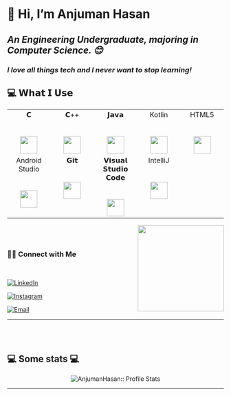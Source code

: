# 👋 Hi, I’m  Anjuman Hasan 
## <p><em>An Engineering Undergraduate, majoring in Computer Science. 😊</br>
### <p> I love all things tech and I never want to stop learning!
</em></p>

## 💻 𝗪𝗵𝗮𝘁 𝗜 𝗨𝘀𝗲
 

<table>
  <tbody>
    <tr valign="top">
      <td width="20%" align="center">
        <span>𝗖</span><br><br><br>
         <img height="40px" src="https://cdn.svgporn.com/logos/c.svg"> 
      </td>
      <td width="20%" align="center">
        <span>𝗖++</span><br><br><br>
       <img height="40px" src="https://cdn.svgporn.com/logos/c-plusplus.svg">
      </td>
      <td width="20%" align="center">
        <span>𝗝𝗮𝘃𝗮</span><br><br><br>
        <img height="40px" src="https://cdn.svgporn.com/logos/java.svg">
      </td>
      <td width="20%" align="center">
        <span>  Kotlin  </span><br><br><br>
        <img height="40px" src="https://cdn.svgporn.com/logos/kotlin.svg">
      </td>
      <td width="20%" align="center">
        <span>HTML5</span><br><br><br>
       <img height="40px" src="https://cdn.svgporn.com/logos/html-5.svg">
      </td>
    </tr>
    <tr valign="top">
      <td width="20%" align="center">
        <span>Android Studio</span><br><br><br>
        <img height="40px" src="https://cdn.svgporn.com/logos/android-icon.svg">
      </td>
      <td width="20%" align="center">
        <span>𝗚𝗶𝘁</span><br><br><br>
        <img height="40px" src="https://cdn.svgporn.com/logos/git-icon.svg">
      </td>
      <td width="20%" align="center">
        <span>𝗩𝗶𝘀𝘂𝗮𝗹 𝗦𝘁𝘂𝗱𝗶𝗼 𝗖𝗼𝗱𝗲</span><br><br><br>
        <img height="40px" src="https://cdn.svgporn.com/logos/visual-studio-code.svg">
      </td>
     <td width="20%" align="center">
        <span>IntelliJ</span><br><br><br>
        <img height="40px" src="https://cdn.svgporn.com/logos/intellij-idea.svg"> 
      </td>
    </tr>
  </tbody>
</table>

<img align='right' src="https://media.giphy.com/media/ieyl9zmCjO4b4t6qoY/giphy.gif" width="200">

</br></br>

<h3> 🤝🏻 Connect with Me </h3>

<br>

<p align="center">

<a href="https://www.linkedin.com/in/anjuman-hasan"><img alt="LinkedIn" src="https://img.shields.io/badge/LinkedIn-Anjuman%20Hasan-blue?style=flat-square&logo=linkedin"></a>

<a href="https://www.instagram.com/anjjuu_/"><img alt="Instagram" src="https://img.shields.io/badge/Instagram-anjjuu-black?style=flat-square&logo=instagram"></a>

<a href="mailto:anju2084@gmail.com"><img alt="Email" src="https://img.shields.io/badge/Email-anju2084@gmail.com-blue?style=flat-square&logo=gmail"></a>

</p>

---

</br></br>
<h2>💻 Some stats 💻</h2>


<p align="center"><img src="https://github-readme-stats.vercel.app/api?username=AnjumanHasan&show_icons=true&theme=synthwave" alt="AnjumanHasan:: Profile Stats" /></p>

---
